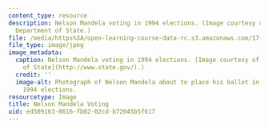 ```yaml
---
content_type: resource
description: Nelson Mandela voting in 1994 elections. (Image courtesy of the U.S.
  Department of State.)
file: /media/https%3A/open-learning-course-data-rc.s3.amazonaws.com/17-53-democratization-in-asia-africa-and-latin-america-fall-2001/ed5091638616fb0202cdb72045b5f617_17-53f01.jpg
file_type: image/jpeg
image_metadata:
  caption: Nelson Mandela voting in 1994 elections. (Image courtesy of the [U.S. Department
    of State](http://www.state.gov/).)
  credit: ''
  image-alt: Photograph of Nelson Mandela about to place his ballot in a box during
    1994 elections.
resourcetype: Image
title: Nelson Mandela Voting
uid: ed509163-8616-fb02-02cd-b72045b5f617
---
```

